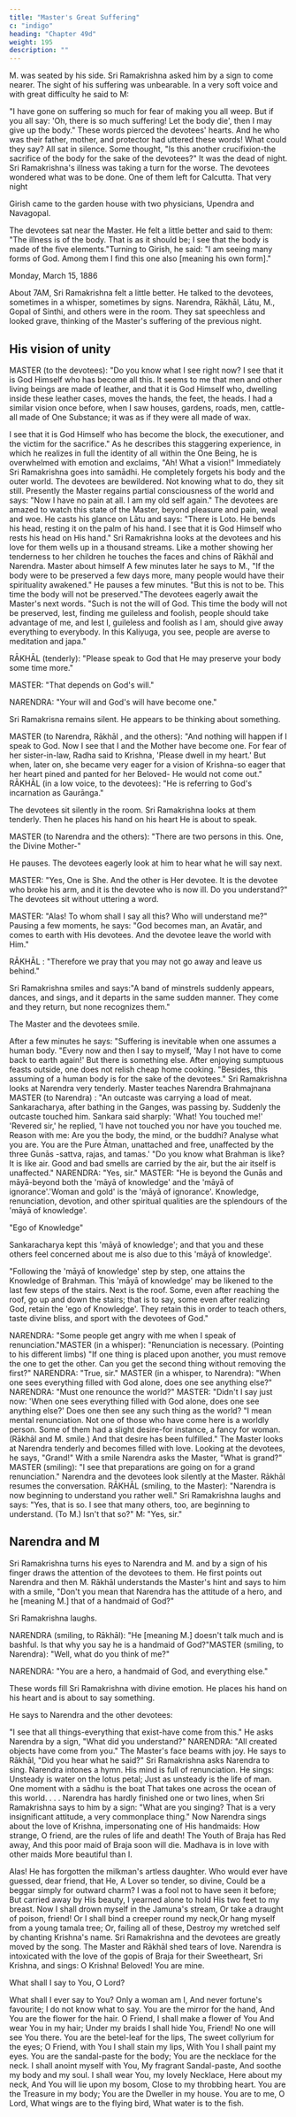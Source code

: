 ```yaml
---
title: "Master's Great Suffering"
c: "indigo"
heading: "Chapter 49d"
weight: 195
description: ""
---
```




M. was seated by his side. Sri Ramakrishna asked him by a sign to come nearer. The sight of his suffering was unbearable. In a very soft voice and with great difficulty he said to M:

"I have gone on suffering so much for fear of making you all weep. But if you all say:
'Oh, there is so much suffering! Let the body die', then I may give up the body."
These words pierced the devotees' hearts. And he who was their father, mother, and protector had uttered these words! What could they say? All sat in silence. Some
thought, "Is this another crucifixion-the sacrifice of the body for the sake of the devotees?"
It was the dead of night. Sri Ramakrishna's illness was taking a turn for the worse. The devotees wondered what was to be done. One of them left for Calcutta. That very night 

Girish came to the garden house with two physicians, Upendra and Navagopal.

The devotees sat near the Master. He felt a little better and said to them: "The illness is
of the body. That is as it should be; I see that the body is made of the five elements."Turning to Girish, he said: "I am seeing many forms of God. Among them I find this one also [meaning his own form]."

Monday, March 15, 1886

About 7AM, Sri Ramakrishna felt a little better. He talked to the devotees, sometimes in a whisper, sometimes by signs. Narendra, Rākhāl, Lātu, M.,
Gopal of Sinthi, and others were in the room. They sat speechless and looked grave,
thinking of the Master's suffering of the previous night.

## His vision of unity

MASTER (to the devotees): "Do you know what I see right now? I see that it is God Himself who has become all this. It seems to me that men and other living beings are
made of leather, and that it is God Himself who, dwelling inside these leather cases, moves the hands, the feet, the heads. I had a similar vision once before, when I saw houses, gardens, roads, men, cattle-all made of One Substance; it was as if they were
all made of wax.

I see that it is God Himself who has become the block, the executioner, and the victim
for the sacrifice."
As he describes this staggering experience, in which he realizes in full the identity of all
within the One Being, he is overwhelmed with emotion and exclaims, "Ah! What a
vision!"
Immediately Sri Ramakrishna goes into samādhi. He completely forgets his body and the
outer world. The devotees are bewildered. Not knowing what to do, they sit still.
Presently the Master regains partial consciousness of the world and says: "Now I have no
pain at all. I am my old self again."
The devotees are amazed to watch this state of the Master, beyond pleasure and pain,
weal and woe.
He casts his glance on Lātu and says: "There is Loto. He bends his head, resting it on the
palm of his hand. I see that it is God Himself who rests his head on His hand."
Sri Ramakrishna looks at the devotees and his love for them wells up in a thousand
streams. Like a mother showing her tenderness to her children he touches the faces and
chins of Rākhāl and Narendra.
Master about himself
A few minutes later he says to M., "If the body were to be preserved a few days more,
many people would have their spirituality awakened."
He pauses a few minutes.
"But this is not to be. This time the body will not be preserved."The devotees eagerly await the Master's next words.
"Such is not the will of God. This time the body will not be preserved, lest, finding me
guileless and foolish, people should take advantage of me, and lest I, guileless and
foolish as I am, should give away everything to everybody. In this Kaliyuga, you see,
people are averse to meditation and japa."

RĀKHĀL (tenderly): "Please speak to God that He may preserve your body some time more."

MASTER: "That depends on God's will."

NARENDRA: "Your will and God's will have become one."

Sri Ramakrisna remains silent. He appears to be thinking about something.

MASTER (to Narendra, Rākhāl , and the others): "And nothing will happen if I speak to God. Now I see that I and the Mother have become one. For fear of her sister-in-law, Radha said to Krishna, 'Please dwell in my heart.' But when, later on, she became very
eager for a vision of Krishna-so eager that her heart pined and panted for her Beloved-
He would not come out."
RĀKHĀL (in a low voice, to the devotees): "He is referring to God's incarnation as
Gaurānga."

The devotees sit silently in the room. Sri Ramakrishna looks at them tenderly. Then he places his hand on his heart He is about to speak.

MASTER (to Narendra and the others): "There are two persons in this. One, the Divine
Mother-"

He pauses. The devotees eagerly look at him to hear what he will say next.

MASTER: "Yes, One is She. And the other is Her devotee. It is the devotee who broke his arm, and it is the devotee who is now ill. Do you understand?"
The devotees sit without uttering a word. 

MASTER: "Alas! To whom shall I say all this? Who will understand me?" Pausing a few moments, he says:
"God becomes man, an Avatār, and comes to earth with His devotees. And the devotee leave the world with Him."

RĀKHĀL : "Therefore we pray that you may not go away and leave us behind."

Sri Ramakrishna smiles and says:"A band of minstrels suddenly appears, dances, and sings, and it departs in the same sudden manner. They come and they return, but none recognizes them." 

The Master and the devotees smile.

After a few minutes he says:
"Suffering is inevitable when one assumes a human body.
"Every now and then I say to myself, 'May I not have to come back to earth again!' But
there is something else. After enjoying sumptuous feasts outside, one does not relish
cheap home cooking.
"Besides, this assuming of a human body is for the sake of the devotees."
Sri Ramakrishna looks at Narendra very tenderly.
Master teaches Narendra Brahmajnana
MASTER (to Narendra) : "An outcaste was carrying a load of meat. Sankaracharya, after
bathing in the Ganges, was passing by. Suddenly the outcaste touched him. Sankara
said sharply: 'What! You touched me!' 'Revered sir,' he replied, 'I have not touched you
nor have you touched me. Reason with me: Are you the body, the mind, or the buddhi?
Analyse what you are. You are the Pure Ātman, unattached and free, unaffected by the
three Gunās -sattva, rajas, and tamas.'
"Do you know what Brahman is like? It is like air. Good and bad smells are carried by
the air, but the air itself is unaffected."
NARENDRA: "Yes, sir."
MASTER: "He is beyond the
Gunās and māyā-beyond both the 'māyā of knowledge' and
the 'māyā of ignorance'.'Woman and gold' is the 'māyā of ignorance'. Knowledge,
renunciation, devotion, and other spiritual qualities are the splendours of the 'māyā of
knowledge'.

"Ego of Knowledge"

Sankaracharya kept this 'māyā of knowledge'; and that you and these others feel
concerned about me is also due to this 'māyā of knowledge'.

"Following the 'māyā of knowledge' step by step, one attains the Knowledge of Brahman.
This 'māyā of knowledge' may be likened to the last few steps of the stairs. Next is the
roof. Some, even after reaching the roof, go up and down the stairs; that is to say, some
even after realizing God, retain the 'ego of Knowledge'. They retain this in order to teach
others, taste divine bliss, and sport with the devotees of God."

NARENDRA: "Some people get angry with me when I speak of renunciation."MASTER (in a whisper): "Renunciation is necessary.
(Pointing to his different limbs) "If one thing is placed upon another, you must remove
the one to get the other. Can you get the second thing without removing the first?"
NARENDRA: "True, sir."
MASTER (in a whisper, to Narendra): "When one sees everything filled with God alone,
does one see anything else?"
NARENDRA: "Must one renounce the world?"
MASTER: "Didn't I say just now: 'When one sees everything filled with God alone, does
one see anything else?' Does one then see any such thing as the world?
"I mean mental renunciation. Not one of those who have come here is a worldly person.
Some of them had a slight desire-for instance, a fancy for woman. (Rākhāl and M.
smile.) And that desire has been fulfilled."
The Master looks at Narendra tenderly and becomes filled with love. Looking at the
devotees, he says, "Grand!"
With a smile Narendra asks the Master, "What is grand?"
MASTER (smiling): "I see that preparations are going on for a grand renunciation."
Narendra and the devotees look silently at the Master. Rākhāl resumes the conversation.
RĀKHĀL (smiling, to the Master): "Narendra is now beginning to understand you rather
well."
Sri Ramakrishna laughs and says: "Yes, that is so. I see that many others, too, are
beginning to understand. (To M.) Isn't that so?"
M: "Yes, sir."


## Narendra and M

Sri Ramakrishna turns his eyes to Narendra and M. and by a sign of his finger draws the
attention of the devotees to them. He first points out Narendra and then M.
Rākhāl understands the Master's hint and says to him with a smile, "Don't you mean that
Narendra has the attitude of a hero, and he [meaning M.] that of a handmaid of God?"

Sri Ramakrishna laughs.

NARENDRA (smiling, to Rākhāl): "He [meaning M.] doesn't talk much and is bashful. Is
that why you say he is a handmaid of God?"MASTER (smiling, to Narendra): "Well, what do you think of me?"

NARENDRA: "You are a hero, a handmaid of God, and everything else."

These words fill Sri Ramakrishna with divine emotion. He places his hand on his heart
and is about to say something.

He says to Narendra and the other devotees:

"I see that all things-everything that exist-have come from this."
He asks Narendra by a sign, "What did you understand?"
NARENDRA: "All created objects have come from you."
The Master's face beams with joy. He says to Rākhāl, "Did you hear what he said?"
Sri Ramakrishna asks Narendra to sing. Narendra intones a hymn. His mind is full of
renunciation. He sings:
Unsteady is water on the lotus petal;
Just as unsteady is the life of man.
One moment with a sādhu is the boat
That takes one across the ocean of this world. . . .
Narendra has hardly finished one or two lines, when Sri Ramakrishna says to him by a
sign: "What are you singing? That is a very insignificant attitude, a very
commonplace thing."
Now Narendra sings about the love of Krishna, impersonating one of His handmaids:
How strange, O friend, are the rules of life and death!
The Youth of Braja has Red away,
And this poor maid of Braja soon will die.
Madhava is in love with other maids
More beautiful than I.

Alas! He has forgotten the milkman's artless daughter.
Who would ever have guessed, dear friend, that He,
A Lover so tender, so divine,
Could be a beggar simply for outward charm?
I was a fool not to have seen it before;
But carried away by His beauty,
I yearned alone to hold His two feet to my breast.
Now I shall drown myself in the Jamuna's stream,
Or take a draught of poison, friend!
Or I shall bind a creeper round my neck,Or hang myself from a young tamala tree;
Or, failing all of these,
Destroy my wretched self by chanting Krishna's name.
Sri Ramakrishna and the devotees are greatly moved by the song. The Master and
Rākhāl shed tears of love. Narendra is intoxicated with the love of the gopis of Braja for
their Sweetheart, Sri Krishna, and sings:
O Krishna! Beloved! You are mine.

What shall I say to You, O Lord?

What shall I ever say to You?
Only a woman am I,
And never fortune's favourite;
I do not know what to say.
You are the mirror for the hand,
And You are the flower for the hair.
O Friend, I shall make a flower of You
And wear You in my hair;
Under my braids I shall hide You, Friend!
No one will see You there.
You are the betel-leaf for the lips,
The sweet collyrium for the eyes;
O Friend, with You I shall stain my lips,
With You I shall paint my eyes.
You are the sandal-paste for the body;
You are the necklace for the neck.
I shall anoint myself with You,
My fragrant Sandal-paste,
And soothe my body and my soul.
I shall wear You, my lovely Necklace,
Here about my neck,
And You will lie upon my bosom,
Close to my throbbing heart.
You are the Treasure in my body;
You are the Dweller in my house.
You are to me, O Lord,
What wings are to the flying bird,
What water is to the fish.
